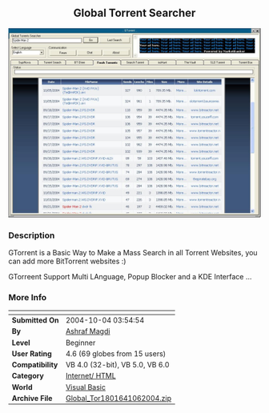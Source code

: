 ﻿<div align="center">

## Global Torrent Searcher

<img src="PIC200410651915831.jpg">
</div>

### Description

GTorrent is a Basic Way to Make a Mass Search in all Torrent Websites, you can add more BitTorrent websites :)

GTorreent Support Multi LAnguage, Popup Blocker and a KDE Interface ...
 
### More Info
 


<span>             |<span>
---                |---
**Submitted On**   |2004-10-04 03:54:54
**By**             |[Ashraf Magdi](https://github.com/Planet-Source-Code/PSCIndex/blob/master/ByAuthor/ashraf-magdi.md)
**Level**          |Beginner
**User Rating**    |4.6 (69 globes from 15 users)
**Compatibility**  |VB 4\.0 \(32\-bit\), VB 5\.0, VB 6\.0
**Category**       |[Internet/ HTML](https://github.com/Planet-Source-Code/PSCIndex/blob/master/ByCategory/internet-html__1-34.md)
**World**          |[Visual Basic](https://github.com/Planet-Source-Code/PSCIndex/blob/master/ByWorld/visual-basic.md)
**Archive File**   |[Global\_Tor1801641062004\.zip](https://github.com/Planet-Source-Code/ashraf-magdi-global-torrent-searcher__1-56558/archive/master.zip)








